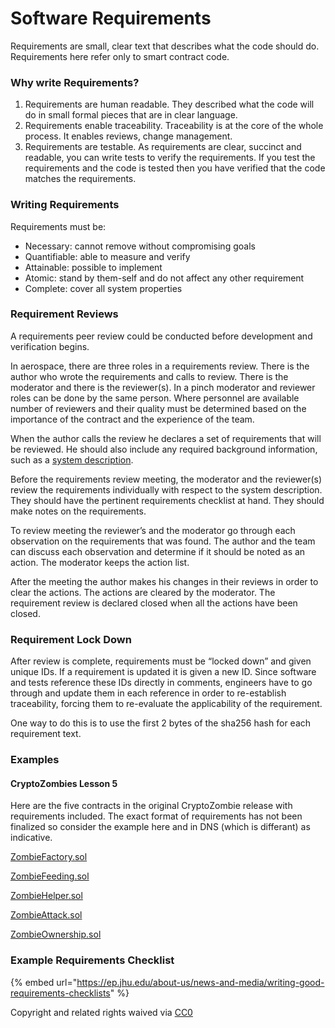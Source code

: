 # Software Requirements

Requirements are small, clear text that describes what the code should do. Requirements here refer only to smart contract code.

### Why write Requirements?

1. Requirements are human readable. They described what the code will do in small formal pieces that are in clear language.
2. Requirements enable traceability. Traceability is at the core of the whole process. It enables reviews, change management.
3. Requirements are testable.  As requirements are clear, succinct and readable, you can write tests to verify the requirements. If you test the requirements and the code is tested then you have verified that the code matches the requirements.

### Writing Requirements

Requirements must be:

* Necessary: cannot remove without compromising goals
* Quantifiable: able to measure and verify
* Attainable: possible to implement
* Atomic: stand by them-self and do not affect any other requirement
* Complete: cover all system properties

### Requirement Reviews

A requirements peer review could be conducted before development and verification begins.

In aerospace, there are three roles in a requirements review. There is the author who wrote the requirements and calls to review. There is the moderator and there is the reviewer\(s\). In a pinch moderator and reviewer roles can be done by the same person.  Where personnel are available number of reviewers and their quality must be determined based on the importance of the contract and the experience of the team.

When the author calls the review he declares a set of requirements that will be reviewed. He should also include any required background information, such as a [system description](https://drive.google.com/open?id=19iwgv3oZeB0FYL5VRZvVq9i_PIffnZc0NGEFDV3w1v4).

Before the requirements review meeting, the moderator and the reviewer\(s\) review the requirements individually with respect to the system description. They should have the pertinent requirements checklist at hand. They should make notes on the requirements.

To review meeting the reviewer’s and the moderator go through each observation on the requirements that was found. The author and the team can discuss each observation and determine if it should be noted as an action. The moderator keeps the action list.

After the meeting the author makes his changes in their reviews in order to clear the actions. The actions are cleared by the moderator. The requirement review is declared closed when all the actions have been closed.

### **Requirement Lock Down**

After review is complete, requirements must be “locked down” and given unique IDs. If a requirement is updated it is given a new ID. Since software and tests reference these IDs directly in comments, engineers have to go through and update them in each reference in order to re-establish traceability, forcing them to re-evaluate the applicability of the requirement. 

One way to do this is to use the first 2 bytes of the sha256 hash for each requirement text.

### Examples

#### CryptoZombies Lesson 5

Here are the five contracts in the original CryptoZombie release with requirements included.  The exact format of requirements has not been finalized so consider the example here and in DNS \(which is differant\) as indicative.

[ZombieFactory.sol](https://github.com/SecurEth/CryptoZombiesT2/blob/master/Lesson5/contracts/ZombieFactory.sol)

[ZombieFeeding.sol](https://github.com/SecurEth/CryptoZombiesT2/blob/master/Lesson5/contracts/ZombieFeeding.sol)

[ZombieHelper.sol](https://github.com/SecurEth/CryptoZombiesT2/blob/master/Lesson5/contracts/ZombieHelper.sol)

[ZombieAttack.sol](https://github.com/SecurEth/CryptoZombiesT2/blob/master/Lesson5/contracts/ZombieAttack.sol)

[ZombieOwnership.sol](https://github.com/SecurEth/CryptoZombiesT2/blob/master/Lesson5/contracts/ZombieOwnership.sol)

### Example Requirements Checklist

{% embed url="https://ep.jhu.edu/about-us/news-and-media/writing-good-requirements-checklists" %}

 Copyright and related rights waived via [CC0](https://creativecommons.org/publicdomain/zero/1.0/)

